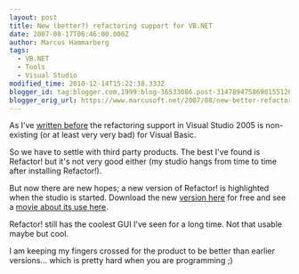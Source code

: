 ```yaml
---
layout: post
title: New (better?) refactoring support for VB.NET
date: 2007-08-17T06:46:00.000Z
author: Marcus Hammarberg
tags:
  - VB.NET
  - Tools
  - Visual Studio
modified_time: 2010-12-14T15:22:38.333Z
blogger_id: tag:blogger.com,1999:blog-36533086.post-3147894758690155120
blogger_orig_url: https://www.marcusoft.net/2007/08/new-better-refactoring-support-for.html
---
```


As I've [written before](https://www.marcusoft.net/2007/06/refactoring-support-for-vb.html) the refactoring support in Visual Studio 2005 is non-existing (or at least very very bad) for Visual Basic.

So we have to settle with third party products. The best I've found is Refactor! but it's not very good either (my studio hangs from time to time after installing Refactor!).

But now there are new hopes; a new version of Refactor! is highlighted when the studio is started. Download the new [version here](http://downloads.devexpress.com/IDETools/VB/RefactorVB.NET-2.5.0.exe) for free and see a [movie about its use here](http://msdn.microsoft.com/msdntv/episode.aspx?xml=episodes/en/20060608vbasicjs/manifest.xml).

Refactor! still has the coolest GUI I've seen for a long time. Not that usable maybe but cool.

I am keeping my fingers crossed for the product to be better than earlier versions... which is pretty hard when you are programming ;)
